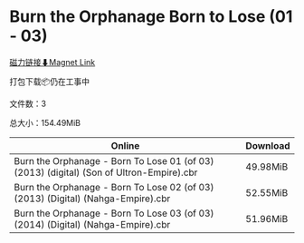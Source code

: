 # Burn the Orphanage Born to Lose (01 - 03)

[磁力链接⬇Magnet Link](magnet:?xt=urn:btih:a8748d5cb9de7b168e0b8d7fdf4e0048889ecd22&dn=Burn%20the%20Orphanage%20Born%20to%20Lose%20%2801%20-%2003%29)

打包下载📦仍在工事中

文件数：3

总大小：154.49MiB

Online | Download
--- | ---
Burn the Orphanage - Born To Lose 01 (of 03) (2013) (digital) (Son of Ultron-Empire).cbr | 49.98MiB
Burn the Orphanage - Born To Lose 02 (of 03) (2013) (Digital) (Nahga-Empire).cbr | 52.55MiB
Burn the Orphanage - Born To Lose 03 (of 03) (2014) (Digital) (Nahga-Empire).cbr | 51.96MiB